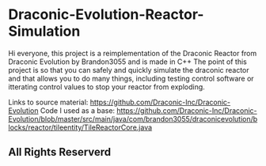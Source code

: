 # Draconic-Evolution-Reactor-Simulation
Hi everyone, this project is a reimplementation of the Draconic Reactor from Draconic Evolution by Brandon3055 and is made in C++
The point of this project is so that you can safely and quickly simulate the draconic reactor and that allows you to do many things, including testing control software or itterating control values to stop your reactor from exploding.

Links to source material:
https://github.com/Draconic-Inc/Draconic-Evolution
Code I used as a base:
https://github.com/Draconic-Inc/Draconic-Evolution/blob/master/src/main/java/com/brandon3055/draconicevolution/blocks/reactor/tileentity/TileReactorCore.java

## All Rights Reserverd

